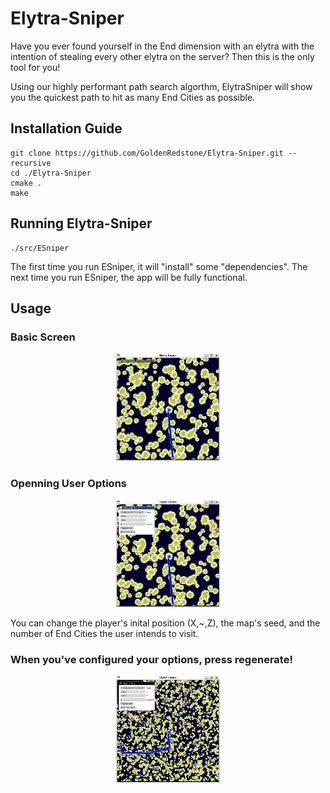 # Elytra-Sniper
Have you ever found yourself in the End dimension with an elytra with the intention of stealing every other elytra on the server? Then this is the only tool for you!

Using our highly performant path search algorthm, ElytraSniper will show you the quickest path to hit as many End Cities as possible.

## Installation Guide
    git clone https://github.com/GoldenRedstone/Elytra-Sniper.git --recursive
    cd ./Elytra-Sniper
    cmake .
    make

## Running Elytra-Sniper
    ./src/ESniper
    
The first time you run ESniper, it will "install" some "dependencies". The next time you run ESniper, the app will be fully functional.

## Usage
### Basic Screen
<p align="center">
  <img src="./assets/one.png" style="width: 33%; height: auto;" />
</p>

### Openning User Options
<p align="center">
  <img src="./assets/two.png" style="width: 33%; height: auto;" />
</p>
You can change the player's inital position (X,~,Z), the map's seed, and the number of End Cities the user intends to visit.

### When you've configured your options, press regenerate!
<p align="center">
  <img src="./assets/three.png" style="width: 33%; height: auto;" />
</p>
